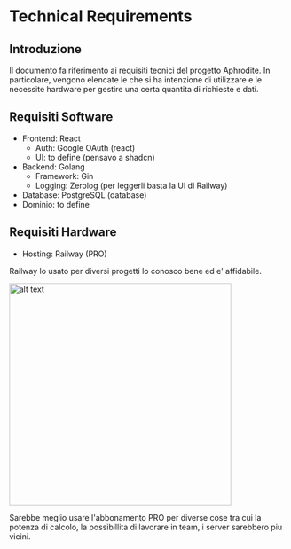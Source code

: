 # Technical Requirements

## Introduzione

Il documento fa riferimento ai requisiti tecnici del progetto Aphrodite. In particolare, vengono elencate le che si ha intenzione di utilizzare e le necessite hardware per gestire una certa quantita di richieste e dati.

## Requisiti Software

- Frontend: React
  - Auth: Google OAuth (react)
  - UI: to define (pensavo a shadcn)
- Backend: Golang
  - Framework: Gin
  - Logging: Zerolog (per leggerli basta la UI di Railway)
- Database: PostgreSQL (database)
- Dominio: to define

## Requisiti Hardware

- Hosting: Railway (PRO)

Railway lo usato per diversi progetti lo conosco bene ed e' affidabile.

<img src="img.png" alt="alt text" width="400">

Sarebbe meglio usare l'abbonamento PRO per diverse cose tra cui la potenza di calcolo, la possibillita di lavorare in team, i server sarebbero piu vicini.
